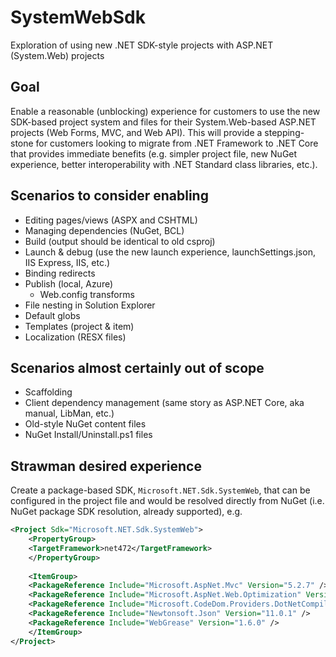 # SystemWebSdk
 Exploration of using new .NET SDK-style projects with ASP.NET (System.Web) projects

## Goal
Enable a reasonable (unblocking) experience for customers to use the new SDK-based project system and files for their System.Web-based ASP.NET projects (Web Forms, MVC, and Web API). This will provide a stepping-stone for customers looking to migrate from .NET Framework to .NET Core that provides immediate benefits (e.g. simpler project file, new NuGet experience, better interoperability with .NET Standard class libraries, etc.).

## Scenarios to consider enabling
- Editing pages/views (ASPX and CSHTML)
- Managing dependencies (NuGet, BCL)
- Build (output should be identical to old csproj)
- Launch & debug (use the new launch experience, launchSettings.json, IIS Express, IIS, etc.)
- Binding redirects
- Publish (local, Azure)
  - Web.config transforms
- File nesting in Solution Explorer
- Default globs
- Templates (project & item)
- Localization (RESX files)
	
## Scenarios almost certainly out of scope
- Scaffolding
- Client dependency management (same story as ASP.NET Core, aka manual, LibMan, etc.)
- Old-style NuGet content files
- NuGet Install/Uninstall.ps1 files

## Strawman desired experience 
Create a package-based SDK, `Microsoft.NET.Sdk.SystemWeb`, that can be configured in the project file and would be resolved directly from NuGet (i.e. NuGet package SDK resolution, already supported), e.g.

``` xml
<Project Sdk="Microsoft.NET.Sdk.SystemWeb">
    <PropertyGroup>
    <TargetFramework>net472</TargetFramework>
    </PropertyGroup>
    
    <ItemGroup>
    <PackageReference Include="Microsoft.AspNet.Mvc" Version="5.2.7" />
    <PackageReference Include="Microsoft.AspNet.Web.Optimization" Version="1.1.3" />
    <PackageReference Include="Microsoft.CodeDom.Providers.DotNetCompilerPlatform" Version="2.0.0" />
    <PackageReference Include="Newtonsoft.Json" Version="11.0.1" />
    <PackageReference Include="WebGrease" Version="1.6.0" />
    </ItemGroup>
</Project>
```